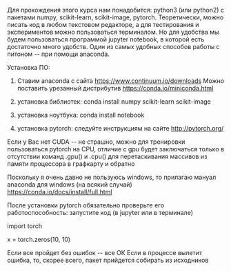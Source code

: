 Для прохождения этого курса нам понадобится: python3 (или python2) с пакетами numpy, scikit-learn, scikit-image, pytorch.
Теоретически, можно писать код в любом текстовом редакторе, а для тестирования и экспериментов можно пользоваться терминалом.
Но для удобства мы будем пользоваться программой jupyter notebook, в которой есть достаточно много удобств. 
Один из самых удобных способов работы с питоном -- при помощи anaconda.

Установка ПО:
1) Ставим anaconda с сайта https://www.continuum.io/downloads
   Можно поставить урезанный дистрибутив https://conda.io/miniconda.html

2) установка библиотек: conda install numpy scikit-learn scikit-image 

3) установка ноутбука: conda install notebook

4) установка pytorch: следуйте инструкциям на сайте http://pytorch.org/

Если у Вас нет CUDA -- не страшно, можно для тренировки пользоваться pytorch на CPU, отличие с gpu будет заключаться только в отсутствии команд .gpu() и .cpu() для перетаскивания массивов из памяти процессора в графкарту и обратно

Поскольку я очень давно не пользуюсь windows, то прилагаю мануал anaconda для windows (на всякий случай) https://conda.io/docs/install/full.html

После установки pytorch обязательно проверьте его работоспособность: запустите код (в jupyter или в терминале)

import torch

x = torch.zeros(10, 10)

Если все пройдет без ошибок -- все ОК
Если в процессе вылетит ошибка, то, скорее всего, пакет прийдется собирать из исходников